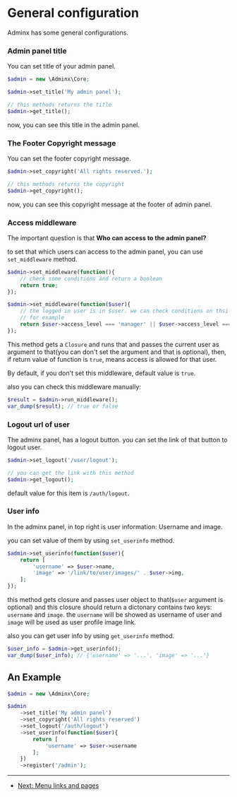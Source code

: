 # General configuration
Adminx has some general configurations.

### Admin panel title
You can set title of your admin panel.

```php
$admin = new \Adminx\Core;

$admin->set_title('My admin panel');

// this methods returns the title
$admin->get_title();
```

now, you can see this title in the admin panel.

### The Footer Copyright message
You can set the footer copyright message.

```php
$admin->set_copyright('All rights reserved.');

// this methods returns the copyright
$admin->get_copyright();
```

now, you can see this copyright message at the footer of admin panel.

### Access middleware
The important question is that **Who can access to the admin panel?**

to set that which users can access to the admin panel, you can use `set_middleware` method.

```php
$admin->set_middleware(function(){
    // check some conditions and return a boolean
    return true;
});

$admin->set_middleware(function($user){
    // the logged in user is in $user. we can check conditions on thsi
    // for example
    return $user->access_level === 'manager' || $user->access_level === 'admin';
});
```

This method gets a `Closure` and runs that and passes the current user as argument to that(you can don't set the argument and that is optional), then, if return value of function is `true`, means access is allowed for that user.

By default, if you don't set this middleware, default value is `true`.

also you can check this middleware manually:

```php
$result = $admin->run_middleware();
var_dump($result); // true or false
```

### Logout url of user
The adminx panel, has a logout button. you can set the link of that button to logout user.

```php
$admin->set_logout('/user/logout');

// you can get the link with this method
$admin->get_logout();
```

default value for this item is `/auth/logout`.

### User info
In the adminx panel, in top right is user information: Username and image.

you can set value of them by using `set_userinfo` method.

```php
$admin->set_userinfo(function($user){
    return [
        'username' => $user->name,
        'image' => '/link/to/user/images/' . $user->img,
    ];
});
```

this method gets closure and passes user object to that(`$user` argument is optional) and this closure should return a dictonary contains two keys: `username` and `image`. the `username` will be showed as username of user and `image` will be used as user profile image link.

also you can get user info by using `get_userinfo` method.

```php
$user_info = $admin->get_userinfo();
var_dump($user_info); // {'username' => '...', 'image' => '...'}
```

## An Example

```php
$admin = new \Adminx\Core;

$admin
    ->set_title('My admin panel')
    ->set_copyright('All rights reserved')
    ->set_logout('/auth/logout')
    ->set_userinfo(function($user){
        return [
            'username' => $user->username
        ];
    })
    ->register('/admin');

```

---

- [Next: Menu links and pages](01_manu_links_and_pages.md)
